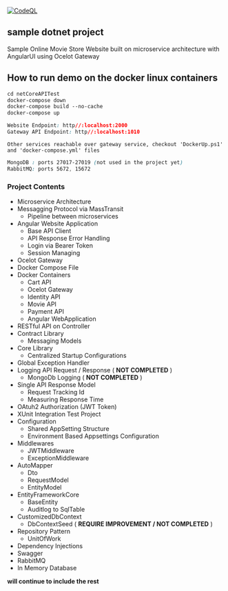 [![CodeQL](https://github.com/msx752/sample-netcore-api/actions/workflows/codeql-analysis.yml/badge.svg?branch=master)](https://github.com/msx752/sample-netcore-api/actions/workflows/codeql-analysis.yml)

## sample dotnet project
Sample Online Movie Store Website built on microservice architecture with AngularUI using Ocelot Gateway

## How to run demo on the docker linux containers
``` css
cd netCoreAPITest
docker-compose down
docker-compose build --no-cache
docker-compose up

Website Endpoint: http//:localhost:2000
Gateway API Endpoint: http//:localhost:1010
```

```
Other services reachable over gateway service, checkout 'DockerUp.ps1' and 'docker-compose.yml' files
```

``` css
MongoDB : ports 27017-27019 (not used in the project yet)
RabbitMQ: ports 5672, 15672
```


### Project Contents
- Microservice Architecture 
- Messagging Protocol via MassTransit
  - Pipeline between microservices
- Angular Website Application
  - Base API Client
  - API Response Error Handling
  - Login via Bearer Token
  - Session Managing
- Ocelot Gateway
- Docker Compose File
- Docker Containers
  - Cart API
  - Ocelot Gateway
  - Identity API
  - Movie API
  - Payment API
  - Angular WebApplication
- RESTful API on Controller
- Contract Library
  - Messaging Models
- Core Library
  - Centralized Startup Configurations 
- Global Exception Handler
- Logging API Request / Response ( **NOT COMPLETED** )
  - MongoDb Logging ( **NOT COMPLETED** )
- Single API Response Model
  - Request Tracking Id
  - Measuring Response Time
- OAtuh2 Authorization (JWT Token)
- XUnit Integration Test Project
- Configuration
  - Shared AppSetting Structure
  - Environment Based Appsettings Configuration
- Middlewares
  - JWTMiddleware
  - ExceptionMiddleware
- AutoMapper
  - Dto
  - RequestModel
  - EntityModel
- EntityFrameworkCore
  - BaseEntity
  - Auditlog to SqlTable
- CustomizedDbContext
  - DbContextSeed ( **REQUIRE IMPROVEMENT / NOT COMPLETED** )
- Repository Pattern
  - UnitOfWork
- Dependency Injections
- Swagger
- RabbitMQ
- In Memory Database

**will continue to include the rest**
